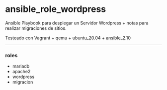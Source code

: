 # ansible_role_wordpress

Ansible Playbook para desplegar un Servidor Wordpress + notas para realizar migraciones de sitios.

Testeado con Vagrant + qemu + ubuntu_20.04 + ansible_2.10

---
### roles

- mariadb
- apache2
- wordpress
- migracion